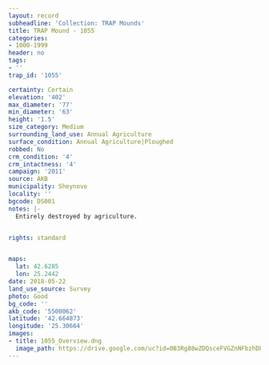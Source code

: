 ```yaml
---
layout: record
subheadline: 'Collection: TRAP Mounds'
title: TRAP Mound - 1055
categories:
- 1000-1999
header: no
tags:
- ''
trap_id: '1055'

certainty: Certain
elevation: '402'
max_diameter: '77'
min_diameter: '63'
height: '1.5'
size_category: Medium
surrounding_land_use: Annual Agriculture
surface_condition: Annual Agriculture|Ploughed
robbed: No
crm_condition: '4'
crm_intactness: '4'
campaign: '2011'
source: AKB
municipality: Sheynovo
locality: ''
bgcode: DS001
notes: |-
  Entirely destroyed by agriculture.


rights: standard


maps:
  lat: 42.6285
  lon: 25.2442
date: 2018-05-22
land_use_source: Survey
photo: Good
bg_code: ''
akb_code: '5500062'
latitude: '42.664873'
longitude: '25.30664'
images:
- title: 1055_Overview.dng
  image_path: https://drive.google.com/uc?id=0B3Rg88wZDQsceFVGZnNFbzhDb2s
---
```

